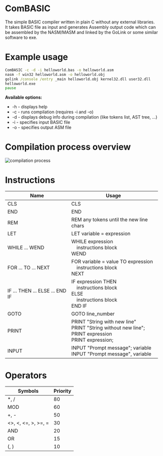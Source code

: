 # ComBASIC

The simple BASIC compiler written in plain C without any external libraries. It takes BASIC file as input and generates Assembly output code which can be assembled by the NASM/MASM and linked by the GoLink or some similar software to exe.

# Example usage

```bat
ComBASIC -c -d -i helloworld.bas -o helloworld.asm
nasm -f win32 helloworld.asm -o helloworld.obj
golink /console /entry _main helloworld.obj kernel32.dll user32.dll
helloworld.exe
pause
```

**Available options:**
  * -h - displays help
  * -c - runs compilation (requires -i and -o)
  * -d - displays debug info during compilation (like tokens list, AST tree, ...)
  * -i - specifies input BASIC file
  * -o - specifies output ASM file

# Compilation process overview

![compilation process](https://noqw8w.bn.files.1drv.com/y4mMwUAQZsMHK0KO23r6aAd9y0H2ESzhOsUUcnZENJSjPeVLEVdpPy1K0KduUBrh_7ZKsonRIvXwyHIS_MKY5v7-2UAo6AD0SJ1Mis2jb6H4YVBUypWwA7A917ewUg501ZUrYvTVJBKll5_N8BwRtBNOdYvBcODz8cqHtvt5BT3RqQoH0tk9eodGVpIs9fJ_nqHsMbG1Qfipw5TIBqr4kHI8w/compilation.png)

# Instructions

| Name        | Usage |
| ------------- | ---- |
| CLS          | CLS  |
| END          | END  |
| REM          | REM any tokens until the new line chars  |
| LET          | LET variable = expression  |
| WHILE ... WEND          | WHILE expression<br>&nbsp;&nbsp;&nbsp;&nbsp;instructions block<br>WEND  |
| FOR ... TO ... NEXT          | FOR variable = value TO expression<br>&nbsp;&nbsp;&nbsp;&nbsp;instructions block<br>NEXT  |
| IF ... THEN ... ELSE ... END IF          | IF expression THEN<br>&nbsp;&nbsp;&nbsp;&nbsp;instructions block<br>ELSE<br>&nbsp;&nbsp;&nbsp;&nbsp;instructions block<br>END IF |
| GOTO          | GOTO line_number  |
| PRINT          | PRINT "String with new line"<br>PRINT "String without new line";<br>PRINT expression<br>PRINT expression; |
| INPUT          | INPUT "Prompt message"; variable<br>INPUT "Prompt message", variable |

# Operators

| Symbols        | Priority |
| ------------- | ---- |
| *, /          | 80  |
| MOD        | 60  |
| +, -          | 50  |
| <>, <, <=, >, >=, =        | 30  |
| AND         | 20  |
| OR          | 15  |
| (, )         | 10  |

